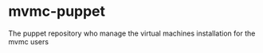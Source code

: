 # mvmc-puppet
The puppet repository who manage the virtual machines installation for the mvmc users
